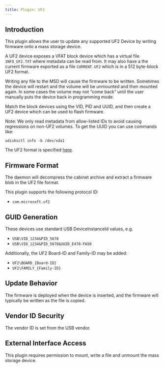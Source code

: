 ```yaml
---
title: Plugin: UF2
---
```


## Introduction

This plugin allows the user to update any supported UF2 Device by writing
firmware onto a mass storage device.

A UF2 device exposes a VFAT block device which has a virtual file
`INFO_UF2.TXT` where metadata can be read from. It may also have a the
current firmware exported as a file `CURRENT.UF2` which is in a 512
byte-block UF2 format.

Writing any file to the MSD will cause the firmware to be written.
Sometimes the device will restart and the volume will be unmounted and then
mounted again. In some cases the volume may not “come back” until the user
manually puts the device back in programming mode.

Match the block devices using the VID, PID and UUID, and then create a
UF2 device which can be used to flash firmware.

Note: We only read metadata from allow-listed IDs to avoid causing regressions
on non-UF2 volumes. To get the UUID you can use commands like:

    udisksctl info -b /dev/sda1

The UF2 format is specified [here](https://github.com/Microsoft/uf2>).

## Firmware Format

The daemon will decompress the cabinet archive and extract a firmware blob in
the UF2 file format.

This plugin supports the following protocol ID:

* `com.microsoft.uf2`

## GUID Generation

These devices use standard USB DeviceInstanceId values, e.g.

* `USB\VID_1234&PID_5678`
* `USB\VID_1234&PID_5678&UUID_E478-FA50`

Additionally, the UF2 Board-ID and Family-ID may be added:

* `UF2\BOARD_{Board-ID}`
* `UF2\FAMILY_{Family-ID}`

## Update Behavior

The firmware is deployed when the device is inserted, and the firmware will
typically be written as the file is copied.

## Vendor ID Security

The vendor ID is set from the USB vendor.

## External Interface Access

This plugin requires permission to mount, write a file and unmount the mass
storage device.
